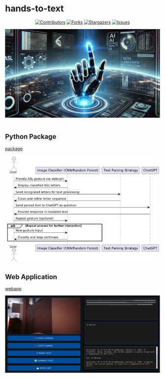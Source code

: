 # hands-to-text

<div align="center">

[![Contributors](https://img.shields.io/github/contributors/sqoshi/hands-to-text.svg)](https://github.com/sqoshi/hands-to-text/graphs/contributors)
[![Forks](https://img.shields.io/github/forks/sqoshi/hands-to-text.svg)](https://github.com/sqoshi/hands-to-text/network/members)
[![Stargazers](https://img.shields.io/github/stars/sqoshi/hands-to-text.svg)](https://github.com/sqoshi/hands-to-text/stargazers)
[![Issues](https://img.shields.io/github/issues/sqoshi/hands-to-text.svg)](https://github.com/sqoshi/hands-to-text/issues)

</div>

<div align="center">
  <a href="https://github.com/sqoshi/hands-to-text/blob/master/docs/landscape.png">
    <img src="https://github.com/sqoshi/hands-to-text/raw/master/docs/landscape.png" alt="Logo">
  </a>
</div>
<br />

## Python Package

[package](https://github.com/sqoshi/hands-to-text/blob/master/package/README.md)

![img](https://github.com/sqoshi/hands-to-text/blob/master/docs/plant.png)
<br />

## Web Application

[webapp](https://github.com/sqoshi/hands-to-text/blob/master/webapp/README.md)

![img](https://github.com/sqoshi/hands-to-text/blob/master/docs/examplenew.png)
<br />
